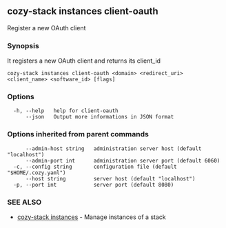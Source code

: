 ## cozy-stack instances client-oauth

Register a new OAuth client

### Synopsis

It registers a new OAuth client and returns its client_id

```
cozy-stack instances client-oauth <domain> <redirect_uri> <client_name> <software_id> [flags]
```

### Options

```
  -h, --help   help for client-oauth
      --json   Output more informations in JSON format
```

### Options inherited from parent commands

```
      --admin-host string   administration server host (default "localhost")
      --admin-port int      administration server port (default 6060)
  -c, --config string       configuration file (default "$HOME/.cozy.yaml")
      --host string         server host (default "localhost")
  -p, --port int            server port (default 8080)
```

### SEE ALSO

* [cozy-stack instances](cozy-stack_instances.md)	 - Manage instances of a stack

